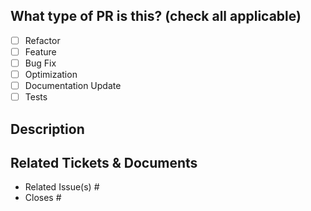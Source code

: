 ## What type of PR is this? (check all applicable)

- [ ] Refactor
- [ ] Feature
- [ ] Bug Fix
- [ ] Optimization
- [ ] Documentation Update
- [ ] Tests

## Description

## Related Tickets & Documents

- Related Issue(s) #
- Closes #


